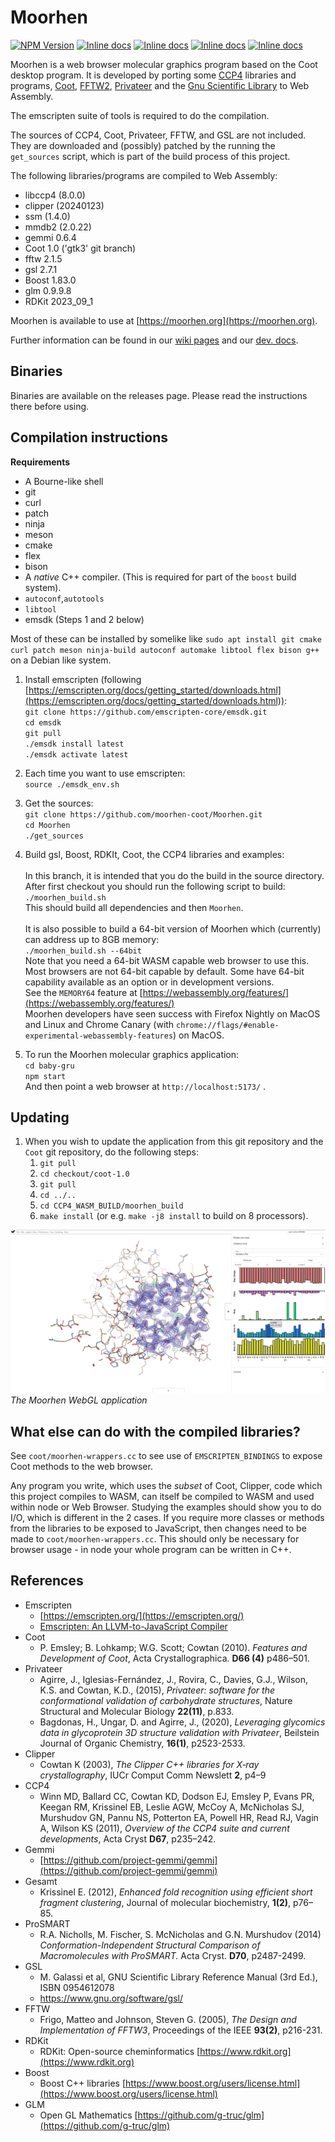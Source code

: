 # Moorhen
[![NPM Version](https://badge.fury.io/js/moorhen.svg?style=flat)](https://npmjs.org/package/moorhen)
[![Inline docs](https://github.com/moorhen-coot/moorhen/actions/workflows/nightly-tests.yml/badge.svg)](https://github.com/moorhen-coot/Moorhen/actions/workflows/nightly-tests.yml)
[![Inline docs](https://github.com/moorhen-coot/MoorhenOrgBuild/actions/workflows/build-and-deploy.yml/badge.svg)](https://moorhen.org)
[![Inline docs](https://github.com/moorhen-coot/moorhen/actions/workflows/js-documentation.yml/badge.svg)](https://moorhen-coot.github.io/Moorhen/)
[![Inline docs](https://github.com/moorhen-coot/wiki/actions/workflows/jekyll.yml/badge.svg)](https://moorhen-coot.github.io/wiki/)

Moorhen is a web browser molecular graphics program based on the Coot desktop program.
It is developed by porting some [CCP4](https://www.ccp4.ac.uk/) libraries and programs, [Coot](https://www2.mrc-lmb.cam.ac.uk/personal/pemsley/coot/), [FFTW2](https://www.fftw.org/), [Privateer](https://github.com/glycojones/privateer) and the [Gnu Scientific Library](https://www.gnu.org/software/gsl/) to Web Assembly.

The emscripten suite of tools is required to do the
compilation.

The sources of CCP4, Coot, Privateer, FFTW, and GSL are not included. They are downloaded and (possibly) patched by the running
the `get_sources` script, which is part of the build process of this project.

The following libraries/programs are compiled to Web Assembly:
* libccp4 (8.0.0)
* clipper (20240123)
* ssm (1.4.0)
* mmdb2 (2.0.22)
* gemmi 0.6.4
* Coot 1.0 ('gtk3' git branch)
* fftw 2.1.5
* gsl 2.7.1
* Boost 1.83.0
* glm 0.9.9.8
* RDKit 2023_09_1

Moorhen is available to use at [https://moorhen.org](https://moorhen.org).

Further information can be found in our [wiki pages](https://moorhen-coot.github.io/wiki/) and our [dev. docs](https://moorhen-coot.github.io/Moorhen/).

## **Binaries**

Binaries are available on the releases page. Please read the instructions there before using.

## **Compilation instructions**

**Requirements** 

* A Bourne-like shell
* git
* curl
* patch
* ninja
* meson
* cmake
* flex
* bison
* A *native* C++ compiler. (This is required for part of the `boost` build system).
* `autoconf`,`autotools`
* `libtool`
* emsdk (Steps 1 and 2 below)

Most of these can be installed by somelike like `sudo apt install git cmake curl patch meson ninja-build autoconf automake libtool flex bison g++` on a Debian like system.

1. Install emscripten (following  [https://emscripten.org/docs/getting_started/downloads.html](https://emscripten.org/docs/getting_started/downloads.html)):  
`git clone https://github.com/emscripten-core/emsdk.git`  
`cd emsdk`  
`git pull`  
`./emsdk install latest`  
`./emsdk activate latest`

2. Each time you want to use emscripten:  
`source ./emsdk_env.sh`

3. Get the sources:  
`git clone https://github.com/moorhen-coot/Moorhen.git`  
`cd Moorhen`  
`./get_sources`

5. Build gsl, Boost, RDKIt, Coot, the CCP4 libraries and examples:  
<br>In this branch, it is intended that you do the build in the source directory. 
<br/>After first checkout you should run the following script to build:  
`./moorhen_build.sh`  
This should build all dependencies and then `Moorhen`. 
\
\
It is also possible to build a 64-bit version of Moorhen which (currently) can address up to 8GB memory:  
`./moorhen_build.sh --64bit`  
Note that you need a 64-bit WASM capable web browser to use this. Most browsers are not 64-bit capable by default. Some have
64-bit capability available as an option or in development versions.  
See the `MEMORY64` feature at [https://webassembly.org/features/](https://webassembly.org/features/)  
Moorhen developers have seen success with Firefox Nightly on MacOS and Linux and Chrome Canary (with `chrome://flags/#enable-experimental-webassembly-features`) on MacOS.

6. To run the Moorhen molecular graphics application:  
`cd baby-gru`  
`npm start`  
And then point a web browser at `http://localhost:5173/` .  

## **Updating**

1. When you wish to update the application from this git repository and the `Coot` git repository, do the following steps:  
    1. `git pull`
    2. `cd checkout/coot-1.0`
    3. `git pull`
    4. `cd ../..`
    5. `cd CCP4_WASM_BUILD/moorhen_build`
    6. `make install` (or e.g. `make -j8 install` to build on 8 processors).

![Moorhen](wasm_src_frontend/baby_gru.png)
*The Moorhen WebGL application*

## **What else can do with the compiled libraries?**

See `coot/moorhen-wrappers.cc` to see use of `EMSCRIPTEN_BINDINGS` to expose Coot methods to the web browser.

Any program you write, which uses the *subset* of Coot, Clipper, code which this project compiles to WASM, can
itself be compiled to WASM and used within node or Web Browser. Studying the examples should show you to do I/O, which is
different in the 2 cases. If you require more classes or methods from the libraries to be exposed to JavaScript, then changes need to be made to
`coot/moorhen-wrappers.cc`. This should only be necessary for browser usage - in node your whole program can be written in C++.

## **References**

* Emscripten
    *   [https://emscripten.org/](https://emscripten.org/)
    *   [Emscripten: An LLVM-to-JavaScript Compiler](https://github.com/emscripten-core/emscripten/blob/main/docs/paper.pdf)
* Coot
    * P. Emsley; B. Lohkamp; W.G. Scott; Cowtan (2010). *Features and Development of Coot*, Acta Crystallographica. **D66 (4)** p486–501.
* Privateer
    * Agirre, J., Iglesias-Fernández, J., Rovira, C., Davies, G.J., Wilson, K.S. and Cowtan, K.D., (2015), *Privateer: software for the conformational validation of carbohydrate structures*, Nature Structural and Molecular Biology **22(11)**, p.833.
    * Bagdonas, H., Ungar, D. and Agirre, J., (2020), *Leveraging glycomics data in glycoprotein 3D structure validation with Privateer*, Beilstein Journal of Organic Chemistry, **16(1)**, p2523-2533.
* Clipper
    * Cowtan K (2003), *The Clipper C++ libraries for X‐ray crystallography*, IUCr Comput Comm Newslett **2**, p4–9
* CCP4
    * Winn MD, Ballard CC, Cowtan KD, Dodson EJ, Emsley P, Evans PR, Keegan RM, Krissinel EB, Leslie AGW, McCoy A, McNicholas SJ, Murshudov GN, Pannu NS, Potterton EA, Powell HR, Read RJ, Vagin A, Wilson KS (2011), *Overview of the CCP4 suite and current developments*, Acta Cryst **D67**, p235–242. 
* Gemmi
    *   [https://github.com/project-gemmi/gemmi](https://github.com/project-gemmi/gemmi)
* Gesamt
    *   Krissinel E. (2012), *Enhanced fold recognition using efficient short fragment clustering*, Journal of molecular biochemistry, **1(2)**, p76–85.
* ProSMART
    * R.A. Nicholls, M. Fischer, S. McNicholas and G.N. Murshudov (2014) *Conformation-Independent Structural Comparison of Macromolecules with ProSMART.* Acta Cryst. **D70**, p2487-2499.
* GSL
    * M. Galassi et al, GNU Scientific Library Reference Manual (3rd Ed.), ISBN 0954612078
    * https://www.gnu.org/software/gsl/
* FFTW
    *   Frigo, Matteo and Johnson, Steven G. (2005), *The Design and Implementation of FFTW3*, Proceedings of the IEEE **93(2)**, p216-231.
* RDKit
    *  RDKit: Open-source cheminformatics [https://www.rdkit.org](https://www.rdkit.org)
* Boost
    * Boost C++ libraries [https://www.boost.org/users/license.html](https://www.boost.org/users/license.html)
* GLM
    * Open GL Mathematics [https://github.com/g-truc/glm](https://github.com/g-truc/glm)

